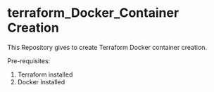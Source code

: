 # terraform_Docker_Container Creation

This Repository gives to create Terraform Docker container creation.

Pre-requisites:
1) Terraform installed 
2) Docker Installed 


